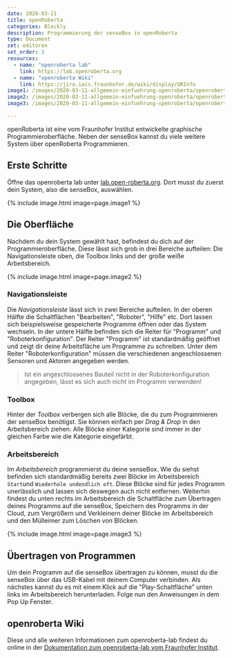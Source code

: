 ```yaml
---
date: 2020-03-11
title: openRoberta
categories: Blockly
description: Programmierung der senseBox in openRoberta
type: Document
set: editoren
set_order: 3
resources:
  - name: "openroberta lab"
    link: https://lab.openroberta.org
  - name: "openroberta Wiki"
    link: https://jira.iais.fraunhofer.de/wiki/display/ORInfo  
image1: /images/2020-03-11-allgemein-einfuehrung-openroberta/openroberta-carousel.png
image2: /images/2020-03-11-allgemein-einfuehrung-openroberta/openroberta-oberflaeche.png
image3: /images/2020-03-11-allgemein-einfuehrung-openroberta/openroberta-buttons.png

---
```


openRoberta ist eine vom Fraunhofer Institut entwickelte graphische Programmieroberfläche. Neben der senseBox kannst du viele weitere System über openRoberta Programmieren.  

## Erste Schritte
Öffne das openroberta lab unter [lab.open-roberta.org](https://lab.openroberta.org). Dort musst du zuerst dein System, also die senseBox, auswählen.

{% include image.html image=page.image1 %}


## Die Oberfläche
Nachdem du dein System gewählt hast, befindest du dich auf der Programmieroberfläche. Diese lässt sich grob in drei Bereiche aufteilen:
Die Navigationsleiste oben, die Toolbox links und der große weiße Arbeitsbereich. 

{% include image.html image=page.image2 %}

### Navigationsleiste
Die *Navigationsleiste* lässt sich in zwei Bereiche aufteilen. In der oberen Hälfte die Schaltflächen "Bearbeiten", "Roboter", "Hilfe" etc. Dort lassen sich beispielsweise gespeicherte Programme öffnen oder das System wechseln.
In der untere Hälfte befinden sich die Reiter für "Programm" und "Roboterkonfiguration". Der Reiter "Programm" ist standardmäßig geöffnet und zeigt dir deine Arbeitsfläche um Programme zu schreiben. Unter dem Reiter "Roboterkonfiguration" müssen die verschiedenen angeschlossenen Sensoren und Aktoren angegeben werden.

> Ist ein angeschlossenes Bauteil nicht in der Roboterkonfiguration angegeben, lässt es sich auch nicht im Programm verwenden!

### Toolbox
Hinter der *Toolbox* verbergen sich alle Blöcke, die du zum Programmieren der senseBox benötigst. Sie können einfach per *Drag & Drop* in den Arbeitsbereich ziehen. Alle Blöcke einer Kategorie sind immer in der gleichen Farbe wie die Kategorie eingefärbt.

### Arbeitsbereich
Im *Arbeitsbereich* programmierst du deine senseBox. Wie du siehst befinden sich standardmäßig bereits zwei Blöcke im Arbeitsbereich `Start`und `Wiederhole undendlich oft`. Diese Blöcke sind für jedes Programm unerlässlich und lassen sich deswegen auch nicht entfernen.
Weiterhin findest du unten rechts im Arbeitsbereich die Schaltfläche zum Übertragen deines Programms auf die senseBox, Speichern des Programms in der Cloud, zum Vergrößern und Verkleinern deiner Blöcke im Arbeitsbereich und den Mülleimer zum Löschen von Blöcken.

{% include image.html image=page.image3 %}

## Übertragen von Programmen
Um dein Programm auf die senseBox übertragen zu können, musst du die senseBox über das USB-Kabel mit deinem Computer verbinden. Als nächstes kannst du es mit einem Klick auf die "Play-Schaltfläche" unten links im Arbeitsbereich herunterladen. Folge nun den Anweisungen in dem Pop
Up Fenster.


## openroberta Wiki
Diese und alle weiteren Informationen zum openroberta-lab findest du online in der [Dokumentation zum openroberta-lab vom Fraunhofer Institut](https://jira.iais.fraunhofer.de/wiki/display/ORInfo ).